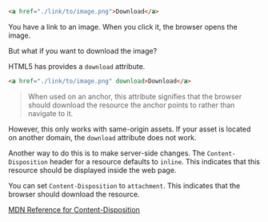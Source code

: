 ```html
<a href="./link/to/image.png">Download</a>
```

You have a link to an image. When you click it, the browser opens the image.

But what if you want to download the image?

HTML5 has provides a `download` attribute.

```html
<a href="./link/to/image.png" download>Download</a>
```

> When used on an anchor, this attribute signifies that the browser should download the resource the anchor points to rather than navigate to it.

However, this only works with same-origin assets. If your asset is located on another domain, the `download` attribute does not work.

Another way to do this is to make server-side changes. The `Content-Disposition` header for a resource defaults to `inline`. This indicates that this resource should be displayed inside the web page.

You can set `Content-Disposition` to `attachment`. This indicates that the browser should download the resource.

[MDN Reference for Content-Disposition](https://developer.mozilla.org/en-US/docs/Web/HTTP/Headers/Content-Disposition)
